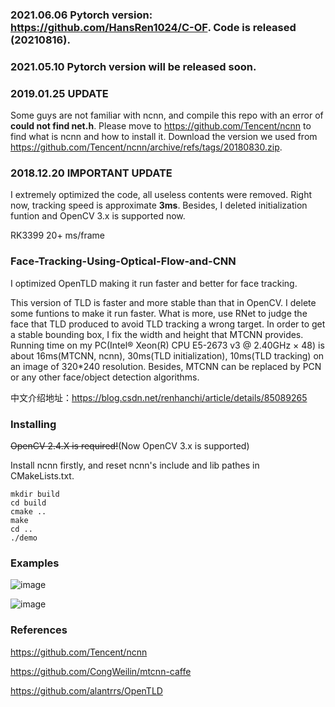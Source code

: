 ### 2021.06.06 Pytorch version: https://github.com/HansRen1024/C-OF. Code is released (20210816).

### 2021.05.10 Pytorch version will be released soon.

### 2019.01.25 UPDATE

Some guys are not familiar with ncnn, and compile this repo with an error of **could not find net.h**. Please move to https://github.com/Tencent/ncnn to find what is ncnn and how to install it. Download the version we used from https://github.com/Tencent/ncnn/archive/refs/tags/20180830.zip.

### 2018.12.20 IMPORTANT UPDATE

I extremely optimized the code, all useless contents were removed. Right now, tracking speed is approximate **3ms**. Besides, I deleted initialization funtion and OpenCV 3.x is supported now. 

RK3399 20+ ms/frame

### Face-Tracking-Using-Optical-Flow-and-CNN

I optimized OpenTLD making it run faster and better for face tracking.

This version of TLD is faster and more stable than that in OpenCV. I delete some funtions to make it run faster. What is more, use RNet to judge the face that TLD produced to avoid TLD tracking a wrong target. In order to get a stable bounding box, I fix the width and height that MTCNN provides. Running time on my PC(Intel® Xeon(R) CPU E5-2673 v3 @ 2.40GHz × 48) is about 16ms(MTCNN, ncnn), 30ms(TLD initialization), 10ms(TLD tracking) on an image of 320*240 resolution. Besides, MTCNN can be replaced by PCN or any other face/object detection algorithms.

中文介绍地址：https://blog.csdn.net/renhanchi/article/details/85089265

### Installing

~~OpenCV 2.4.X is required!~~(Now OpenCV 3.x is supported)

Install ncnn firstly, and reset ncnn's include and lib pathes in CMakeLists.txt.

```shell
mkdir build
cd build
cmake ..
make
cd ..
./demo
```

### Examples

![image](https://github.com/HansRen1024/Face-Tracking-Using-CNN-and-Optical-Flow/blob/master/example/saved_.gif)

![image](https://github.com/HansRen1024/Face-Tracking-Using-CNN-and-Optical-Flow/blob/master/example/saved_1.gif)

### References

https://github.com/Tencent/ncnn

https://github.com/CongWeilin/mtcnn-caffe

https://github.com/alantrrs/OpenTLD
